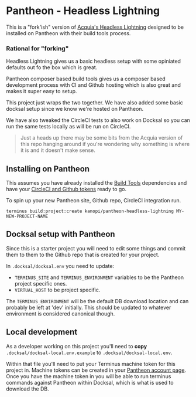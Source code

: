 
# Pantheon - Headless Lightning

This is a "fork'ish" version of [Acquia's Headless Lightning](https://github.com/acquia/headless-lightning) designed to be installed on Pantheon with their build tools process.

### Rational for "forking"

Headless Lightning gives us a basic headless setup with some opiniated defaults out fo the box which is great.

Pantheon composer based build tools gives us a composer based development process with CI and Github hosting which is also great and makes it super easy to setup.

This project just wraps the two together.  We have also added some basic docksal setup since we know we're hosted on Pantheon.

We have also tweaked the CircleCI tests to also work on Docksal so you can run the same tests locally as will be run on CircleCI.

> Just a heads up there may be some bits from the Acquia version of this repo hanging around if you're wondering why something is where it is and it doesn't make sense.

## Installing on Pantheon

This assumes you have already installed the [Build Tools](https://pantheon.io/docs/guides/build-tools/) dependencies and have your [CircleCI and Github tokens](https://pantheon.io/docs/guides/build-tools/#access-tokens-optional) ready to go.

To spin up your new Pantheon site, Github repo, CircleCI integration run.

`terminus build:project:create kanopi/pantheon-headless-lightning MY-NEW-PROJECT-NAME`

## Docksal setup with Pantheon

Since this is a starter project you will need to edit some things and commit them to them to the Github repo that is created for your project.

In `.docksal/docksal.env` you need to update:
* `TERMINUS_SITE` and `TERMINUS_ENVIRONMENT` variables to be the Pantheon project specific ones.
* `VIRTUAL_HOST` to be project specific.
   
The `TERMINUS_ENVIRONMENT` will be the default DB download location and can probably be left at 'dev' initially.  This should be updated to whatever environment is considered canonical though.

## Local development

As a developer working on this project you'll need to **copy** `.docksal/docksal-local.env.example` to `.docksal/docksal-local.env`.

Within that file you'll need to put your Terminus machine token for this project in. Machine tokens can be created in your [Pantheon account page](https://dashboard.pantheon.io/users/#account/tokens/).  Once you have the machine token in you will be able to run terminus commands against Pantheon within Docksal, which is what is used to download the DB.
